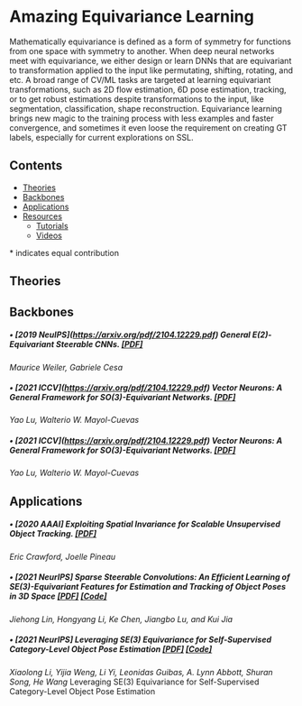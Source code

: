 # Amazing Equivariance Learning

 Mathematically equivariance is defined as a form of symmetry for functions from one space with symmetry to another. When deep neural networks meet with equivariance, we either design or learn DNNs that are equivariant to transformation applied to the input like permutating, shifting, rotating, and etc. A broad range of CV/ML tasks are targeted at learning equivariant transformations, such as 2D flow estimation, 6D pose estimation, tracking, or to get robust estimations despite transformations to the input, like segmentation, classification, shape reconstruction. Equivariance learning brings new magic to the training process with less examples and faster convergence, and sometimes it even loose the requirement on creating GT labels, especially for current explorations on SSL.
## Contents
 - [Theories](#Theories)
 - [Backbones](#Backbones)
 - [Applications](#Applications)
 - [Resources](#Resources)
   - [Tutorials](#resources--tutorials)
   - [Videos](#resources-videos)

\* indicates equal contribution
## Theories
<!-- ##### • \[2021 ICCV\](https://arxiv.org/abs/2109.14744) The Object at Hand: Automated Editing for Mixed Reality Video Guidance from Hand-Object Interactions. [\[PDF\]](https://arxiv.org/pdf/2109.14744)
_Yao Lu, Walterio W. Mayol-Cuevas_ -->

## Backbones
##### • \[2019 NeuIPS\](https://arxiv.org/pdf/2104.12229.pdf) General E(2)-Equivariant Steerable CNNs. [\[PDF\]](https://arxiv.org/pdf/1911.08251.pdf)
_Maurice Weiler, Gabriele Cesa_

##### • \[2021 ICCV\](https://arxiv.org/pdf/2104.12229.pdf) Vector Neurons: A General Framework for SO(3)-Equivariant Networks. [\[PDF\]](https://arxiv.org/pdf/2109.14744)
_Yao Lu, Walterio W. Mayol-Cuevas_

##### • \[2021 ICCV\](https://arxiv.org/pdf/2104.12229.pdf) Vector Neurons: A General Framework for SO(3)-Equivariant Networks. [\[PDF\]](https://arxiv.org/pdf/2109.14744)
_Yao Lu, Walterio W. Mayol-Cuevas_


## Applications
##### • \[2020 AAAI\] Exploiting Spatial Invariance for Scalable Unsupervised Object Tracking. [\[PDF\]](https://arxiv.org/pdf/2109.14744)
_Eric Crawford, Joelle Pineau_

##### • \[2021 NeurIPS\] Sparse Steerable Convolutions: An Efficient Learning of SE(3)-Equivariant Features for Estimation and Tracking of Object Poses in 3D Space [\[PDF\]](https://papers.nips.cc/paper/2021/file/8c1b6fa97c4288a4514365198566c6fa-Paper.pdf) [\[Code\]](https://github.com/Gorilla-Lab-SCUT/SS-Conv)
_Jiehong Lin, Hongyang Li, Ke Chen, Jiangbo Lu, and Kui Jia_

##### • \[2021 NeurIPS\] Leveraging SE(3) Equivariance for Self-Supervised Category-Level Object Pose Estimation [\[PDF\]](http://arxiv.org/abs/2111.00190) [\[Code\]](https://github.com/dragonlong/equi-pose)
_Xiaolong Li, Yijia Weng, Li Yi, Leonidas Guibas, A. Lynn Abbott, Shuran Song, He Wang_
Leveraging SE(3) Equivariance for Self-Supervised Category-Level Object Pose Estimation
